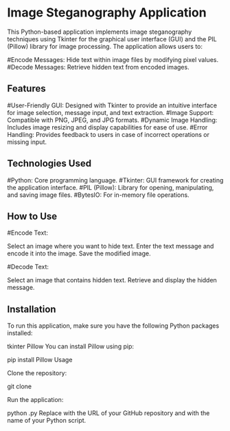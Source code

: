 # Image Steganography Application
This Python-based application implements image steganography techniques using Tkinter for the graphical user interface (GUI) and the PIL (Pillow) library for image processing. The application allows users to:

#Encode Messages: Hide text within image files by modifying pixel values.
#Decode Messages: Retrieve hidden text from encoded images.

## Features

#User-Friendly GUI: Designed with Tkinter to provide an intuitive interface for image selection, message input, and text extraction.
#Image Support: Compatible with PNG, JPEG, and JPG formats.
#Dynamic Image Handling: Includes image resizing and display capabilities for ease of use.
#Error Handling: Provides feedback to users in case of incorrect operations or missing input.

## Technologies Used

#Python: Core programming language.
#Tkinter: GUI framework for creating the application interface.
#PIL (Pillow): Library for opening, manipulating, and saving image files.
#BytesIO: For in-memory file operations.

## How to Use

#Encode Text:

Select an image where you want to hide text.
Enter the text message and encode it into the image.
Save the modified image.

#Decode Text:

Select an image that contains hidden text.
Retrieve and display the hidden message.

## Installation

To run this application, make sure you have the following Python packages installed:

tkinter
Pillow
You can install Pillow using pip:

pip install Pillow
Usage

Clone the repository:

git clone <repository-url>

Run the application:

python <script-name>.py
Replace <repository-url> with the URL of your GitHub repository and <script-name> with the name of your Python script.
